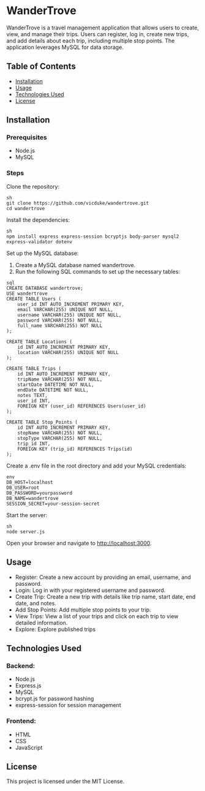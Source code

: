 <!DOCTYPE html>
<html lang="en">
<head>
    <meta charset="UTF-8">
    <meta name="viewport" content="width=device-width, initial-scale=1.0">
    <title>WanderTrove README</title>
</head>
<body>

<h1>WanderTrove</h1>
<p>WanderTrove is a travel management application that allows users to create, view, and manage their trips. Users can register, log in, create new trips, and add details about each trip, including multiple stop points. The application leverages MySQL for data storage.</p>

<h2>Table of Contents</h2>
<ul>
    <li><a href="#installation">Installation</a></li>
    <li><a href="#usage">Usage</a></li>
    <li><a href="#technologies-used">Technologies Used</a></li>
    <li><a href="#license">License</a></li>
</ul>

<h2 id="installation">Installation</h2>

<h3>Prerequisites</h3>
<ul>
    <li>Node.js</li>
    <li>MySQL</li>
</ul>

<h3>Steps</h3>
<p>Clone the repository:</p>

<pre><code>sh
git clone https://github.com/vicduke/wandertrove.git
cd wandertrove
</code></pre>

<p>Install the dependencies:</p>

<pre><code>sh
npm install express express-session bcryptjs body-parser mysql2 express-validator dotenv
</code></pre>

<p>Set up the MySQL database:</p>
<ol>
    <li>Create a MySQL database named wandertrove.</li>
    <li>Run the following SQL commands to set up the necessary tables:</li>
</ol>

<pre><code>sql
CREATE DATABASE wandertrove;
USE wandertrove
CREATE TABLE Users (
    user_id INT AUTO_INCREMENT PRIMARY KEY,
    email VARCHAR(255) UNIQUE NOT NULL,
    username VARCHAR(255) UNIQUE NOT NULL,
    password VARCHAR(255) NOT NULL,
    full_name VARCHAR(255) NOT NULL
);

CREATE TABLE Locations (
    id INT AUTO_INCREMENT PRIMARY KEY,
    location VARCHAR(255) UNIQUE NOT NULL
);

CREATE TABLE Trips (
    id INT AUTO_INCREMENT PRIMARY KEY,
    tripName VARCHAR(255) NOT NULL,
    startDate DATETIME NOT NULL,
    endDate DATETIME NOT NULL,
    notes TEXT,
    user_id INT,
    FOREIGN KEY (user_id) REFERENCES Users(user_id)
);

CREATE TABLE Stop_Points (
    id INT AUTO_INCREMENT PRIMARY KEY,
    stopName VARCHAR(255) NOT NULL,
    stopType VARCHAR(255) NOT NULL,
    trip_id INT,
    FOREIGN KEY (trip_id) REFERENCES Trips(id)
);
</code></pre>

<p>Create a .env file in the root directory and add your MySQL credentials:</p>

<pre><code>env
DB_HOST=localhost
DB_USER=root
DB_PASSWORD=yourpassword
DB_NAME=wandertrove
SESSION_SECRET=your-session-secret
</code></pre>

<p>Start the server:</p>

<pre><code>sh
node server.js
</code></pre>

<p>Open your browser and navigate to <a href="http://localhost:3000">http://localhost:3000</a>.</p>

<h2 id="usage">Usage</h2>
<ul>
    <li>Register: Create a new account by providing an email, username, and password.</li>
    <li>Login: Log in with your registered username and password.</li>
    <li>Create Trip: Create a new trip with details like trip name, start date, end date, and notes.</li>
    <li>Add Stop Points: Add multiple stop points to your trip.</li>
    <li>View Trips: View a list of your trips and click on each trip to view detailed information.</li>
    <li>Explore: Explore published trips</li>
</ul>

<h2 id="technologies-used">Technologies Used</h2>
<h3>Backend:</h3>
<ul>
    <li>Node.js</li>
    <li>Express.js</li>
    <li>MySQL</li>
    <li>bcrypt.js for password hashing</li>
    <li>express-session for session management</li>
</ul>

<h3>Frontend:</h3>
<ul>
    <li>HTML </li>
    <li>CSS</li>
    <li>JavaScript</li>
</ul>

<h2 id="license">License</h2>
<p>This project is licensed under the MIT License.</p>

</body>
</html>